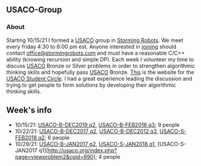 ## USACO-Group

### About
Starting 10/15/21 I formed a [USACO](http://usaco.org/) group in [Storming Robots](https://stormingrobots.com/prod/default.html). We meet every friday 4:30 to 6:00 pm est. Anyone interested in [joining](https://stormingrobots.com/prod/usaco.html) should contact office@stormingrobots.com and must have a reasonable C/C++ ability (knowing recursion and simple DP). Each week I volunteer my time to discuss [USACO](http://usaco.org/) Bronze or Silver problems in order to strengthen algorithmic thinking skills and hopefully pass [USACO](http://usaco.org/) Bronze. [This](https://stormingrobots.com/prod/usaco.html) is the website for the [USACO Student Circle](https://stormingrobots.com/prod/usaco.html). I had a great experience leading the discussion and trying to get people to form solutions by developing their algorithmic thinking skills.

## Week's info
* 10/15/21: [USACO-B-DEC2019 q2](http://usaco.org/index.php?page=viewproblem2&cpid=964), [USACO-B-FEB2018 q3](http://usaco.org/index.php?page=viewproblem2&cpid=809); 9 people
* 10/22/21: [USACO-B-DEC2017 q2](http://usaco.org/index.php?page=viewproblem2&cpid=760), [USACO-B-DEC2012 q3](http://usaco.org/index.php?page=viewproblem2&cpid=207), [USACO-S-FEB2018 q2](http://usaco.org/index.php?page=viewproblem2&cpid=811); 6 people
* 10/29/21: [USACO-B-JAN2017 q2](http://usaco.org/index.php?page=viewproblem2&cpid=688), [USACO-S-JAN2018 q1](http://usaco.org/index.php?page=viewproblem2&cpid=786), [USACO-S-JAN2017 q1][http://usaco.org/index.php?page=viewproblem2&cpid=690]; 4 people
